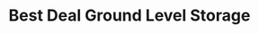 ---
title: "Best Deal Ground Level Storage"
url: /center-moriches/best-deal-ground-level-storage/
shop: Mieten
---